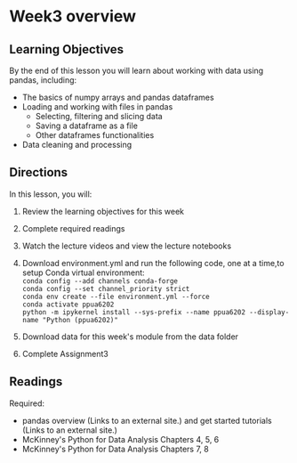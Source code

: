 # Week3 overview

## Learning Objectives
By the end of this lesson you will learn about working with data using pandas, including:  
- The basics of numpy arrays and pandas dataframes   
- Loading and working with files in pandas  
  - Selecting, filtering and slicing data  
  - Saving a dataframe as a file  
  - Other dataframes functionalities  
- Data cleaning and processing   


## Directions
In this lesson, you will:    
1. Review the learning objectives for this week  
1. Complete required readings  
1. Watch the lecture videos and view the lecture notebooks  
  1. Download environment.yml and run the following code, one at a time,to setup Conda virtual environment:   
  `conda config --add channels conda-forge`  
  `conda config --set channel_priority strict`  
  `conda env create --file environment.yml --force`  
  `conda activate ppua6202`  
  `python -m ipykernel install --sys-prefix --name ppua6202 --display-name "Python (ppua6202)"`  

  1. Download data for this week's module from the data folder  
1. Complete Assignment3   


## Readings
Required:  
- pandas overview (Links to an external site.) and get started tutorials (Links to an external site.)
- McKinney's Python for Data Analysis Chapters 4, 5, 6
- McKinney's Python for Data Analysis Chapters 7, 8
